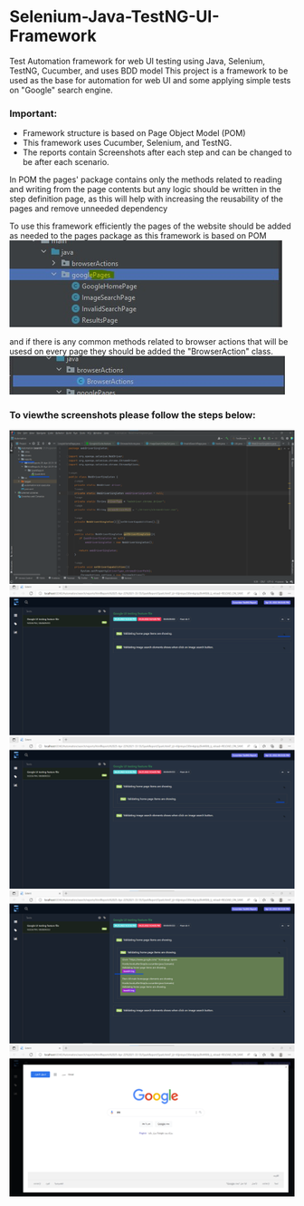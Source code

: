 # Selenium-Java-TestNG-UI-Framework
Test Automation framework for web UI testing using Java, Selenium, TestNG, Cucumber, and uses BDD model
This project is a framework to be used as the base for automation for web UI and some applying simple tests on "Google" search engine. 

### Important:
-    Framework structure is based on Page Object Model (POM)
-   This framework uses Cucumber, Selenium, and TestNG.
-   The reports contain Screenshots after each step and can be changed to be after each scenario.

In POM the pages' package contains only the methods related to reading and writing from the page contents but any logic should be written in the step definition page, as this will help with increasing the reusability of the pages and remove unneeded dependency 

To use this framework efficiently the pages of the website should be added as needed to the pages package as this framework is based on POM
![pages package](ReadMe%20Images/Framework%20brakedown/Pages%20Package.jpg)

and if there is any common methods related to browser actions that will be usesd on every page they should be added the "BrowserAction" class.
![Browser Action class](ReadMe%20Images/Framework%20brakedown/Browser%20Actions%20class.jpg)

### To viewthe screenshots please follow the steps below:
![Step 1](ReadMe%20Images/Open%20reports%20steps/Step%201.png)
![Step 2](ReadMe%20Images/Open%20reports%20steps/Step%202.png)
![Step 3](ReadMe%20Images/Open%20reports%20steps/Step%203.png)
![Step 4](ReadMe%20Images/Open%20reports%20steps/Step%204.png)
![Step 5](ReadMe%20Images/Open%20reports%20steps/Step%205.png)
